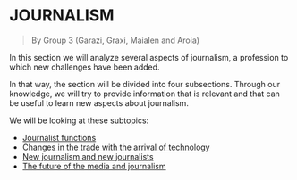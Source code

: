 
# JOURNALISM

> By Group 3 (Garazi, Graxi, Maialen and Aroia)

In this section we will analyze several aspects of journalism, a profession to which new challenges have been added.

In that way, the section will be divided into four subsections. Through our knowledge, we will try to provide information that is relevant and that can be useful to learn new aspects about journalism.

We will be looking at these subtopics:
- [Journalist functions](functions.md)
- [Changes in the trade with the arrival of technology](changes.md)
- [New journalism and new journalists](newjournalism.md)
- [The future of the media and journalism](future.md)